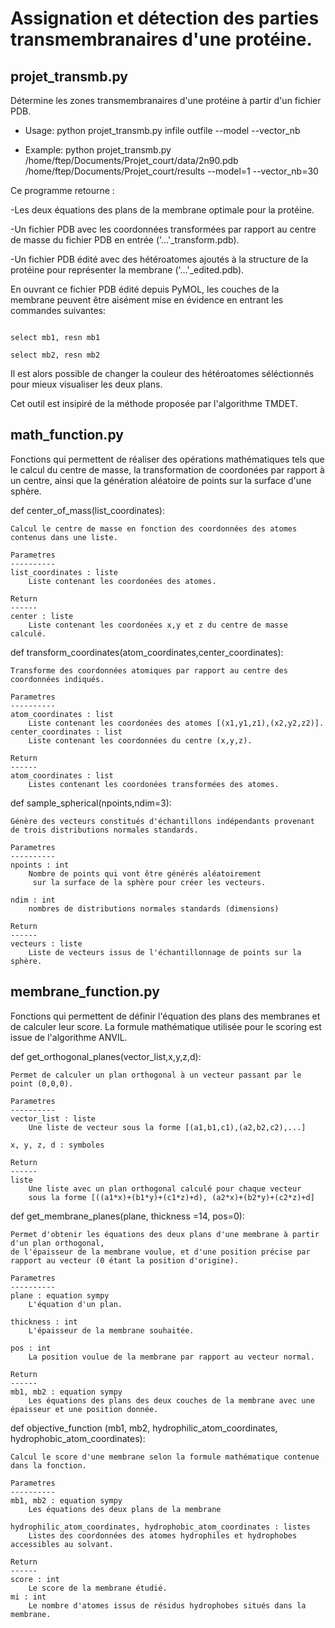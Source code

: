 # Assignation et détection des parties transmembranaires d'une protéine.

## projet_transmb.py

Détermine les zones transmembranaires d'une protéine à partir d'un fichier PDB.

- Usage:
    python projet_transmb.py infile outfile --model --vector_nb

- Example:
    python projet_transmb.py /home/ftep/Documents/Projet_court/data/2n90.pdb 
    /home/ftep/Documents/Projet_court/results --model=1 --vector_nb=30

Ce programme retourne : 

-Les deux équations des plans de la membrane optimale pour la protéine.

-Un fichier PDB avec les coordonnées transformées par rapport au centre de masse du fichier PDB en entrée ('...'_transform.pdb).

-Un fichier PDB édité avec des hétéroatomes ajoutés à la structure de la protéine pour représenter la membrane ('...'_edited.pdb). 

En ouvrant ce fichier PDB édité depuis PyMOL, les couches de la membrane peuvent être aisément mise en évidence en entrant les commandes suivantes:

```

select mb1, resn mb1

select mb2, resn mb2

```


Il est alors possible de changer la couleur des hétéroatomes séléctionnés pour mieux visualiser les deux plans.

Cet outil est insipiré de la méthode proposée par l'algorithme TMDET. 


## math_function.py
    
Fonctions qui permettent de réaliser des opérations mathématiques tels que 
le calcul du centre de masse, la transformation de coordonées par rapport à un centre,
ainsi que la génération aléatoire de points sur la surface d'une sphère.
    
def center_of_mass(list_coordinates): 
  
    Calcul le centre de masse en fonction des coordonnées des atomes contenus dans une liste.
    
    Parametres 
    ----------
    list_coordinates : liste
        Liste contenant les coordonées des atomes.
    
    Return
    ------
    center : liste
        Liste contenant les coordonées x,y et z du centre de masse calculé.
 
 
 def transform_coordinates(atom_coordinates,center_coordinates):
 
    Transforme des coordonnées atomiques par rapport au centre des coordonnées indiqués.
    
    Parametres 
    ----------
    atom_coordinates : list
        Liste contenant les coordonées des atomes [(x1,y1,z1),(x2,y2,z2)].
    center_coordinates : list
        Liste contenant les coordonnées du centre (x,y,z).
    
    Return
    ------
    atom_coordinates : list
        Listes contenant les coordonées transformées des atomes.
    

  def sample_spherical(npoints,ndim=3):
   
    Génère des vecteurs constitués d'échantillons indépendants provenant de trois distributions normales standards.
    
    Parametres 
    ----------
    npoints : int
        Nombre de points qui vont être générés aléatoirement
         sur la surface de la sphère pour créer les vecteurs.

    ndim : int
        nombres de distributions normales standards (dimensions)

    Return 
    ------
    vecteurs : liste
        Liste de vecteurs issus de l'échantillonnage de points sur la sphère.
  
  
  
  
  
## membrane_function.py

Fonctions qui permettent de définir l'équation des plans des membranes et de calculer leur score.
La formule mathématique utilisée pour le scoring est issue de l'algorithme ANVIL.

  
def get_orthogonal_planes(vector_list,x,y,z,d): 
   
    Permet de calculer un plan orthogonal à un vecteur passant par le point (0,0,0).
    
    Parametres 
    ----------
    vector_list : liste
        Une liste de vecteur sous la forme [(a1,b1,c1),(a2,b2,c2),...]

    x, y, z, d : symboles

    Return 
    ------
    liste
        Une liste avec un plan orthogonal calculé pour chaque vecteur 
        sous la forme [((a1*x)+(b1*y)+(c1*z)+d), (a2*x)+(b2*y)+(c2*z)+d]
   
  
def get_membrane_planes(plane, thickness =14, pos=0): 
   
    Permet d'obtenir les équations des deux plans d'une membrane à partir d'un plan orthogonal, 
    de l'épaisseur de la membrane voulue, et d'une position précise par rapport au vecteur (0 étant la position d'origine).
    
    Parametres 
    ----------
    plane : equation sympy
        L'équation d'un plan.

    thickness : int
        L'épaisseur de la membrane souhaitée.
    
    pos : int
        La position voulue de la membrane par rapport au vecteur normal.

    Return 
    ------
    mb1, mb2 : equation sympy
        Les équations des plans des deux couches de la membrane avec une épaisseur et une position donnée.
  
    
  def objective_function (mb1, mb2, hydrophilic_atom_coordinates, hydrophobic_atom_coordinates): 
  
    Calcul le score d'une membrane selon la formule mathématique contenue dans la fonction.
    
    Parametres 
    ----------
    mb1, mb2 : equation sympy
        Les équations des deux plans de la membrane

    hydrophilic_atom_coordinates, hydrophobic_atom_coordinates : listes
        Listes des coordonnées des atomes hydrophiles et hydrophobes accessibles au solvant.

    Return 
    ------
    score : int
        Le score de la membrane étudié.
    mi : int 
        Le nombre d'atomes issus de résidus hydrophobes situés dans la membrane.
  
 

